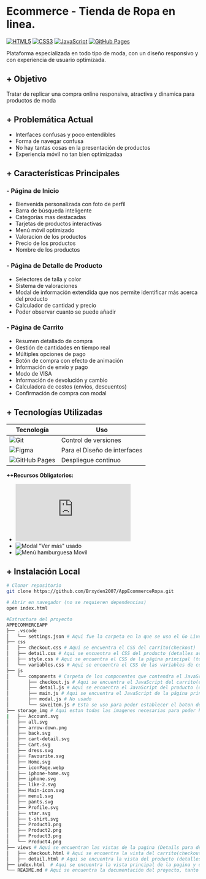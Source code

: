 # Ecommerce - Tienda de Ropa en linea.

[![HTML5](https://img.shields.io/badge/HTML5-E34F26?style=for-the-badge&logo=html5&logoColor=white)](https://developer.mozilla.org/en-US/docs/Web/HTML)
[![CSS3](https://img.shields.io/badge/CSS3-1572B6?style=for-the-badge&logo=css3&logoColor=white)](https://developer.mozilla.org/en-US/docs/Web/CSS)
[![JavaScript](https://img.shields.io/badge/JavaScript-F7DF1E?style=for-the-badge&logo=javascript&logoColor=black)](https://developer.mozilla.org/en-US/docs/Web/JavaScript)
[![GitHub Pages](https://img.shields.io/badge/GitHub%20Pages-222222?style=for-the-badge&logo=github&logoColor=white)](https://pages.github.com/)


Plataforma especializada en todo tipo de moda, con un diseño responsivo y con experiencia de usuario optimizada.

## + Objetivo
Tratar de replicar una compra online responsiva, atractiva y dinamica para productos de moda

## + Problemática Actual
- Interfaces confusas y poco entendibles
- Forma de navegar confusa
- No hay tantas cosas en la presentación de productos
- Experiencia móvil no tan bien optimizadaa

## + Características Principales

### - Página de Inicio
- Bienvenida personalizada con foto de perfil
- Barra de búsqueda inteligente
- Categorías mas destacadas
- Tarjetas de productos interactivas
- Menú móvil optimizado
- Valoracion de los productos
- Precio de los productos
- Nombre de los productos

### - Página de Detalle de Producto
- Selectores de talla y color
- Sistema de valoraciones
- Modal de información extendida que nos permite identificar más acerca del producto
- Calculador de cantidad y precio
- Poder observar cuanto se puede añadir

### - Página de Carrito
- Resumen detallado de compra
- Gestión de cantidades en tiempo real
- Múltiples opciones de pago
- Botón de compra con efecto de animación
- Información de envío y pago
- Modo de VISA
- Información de devolución y cambio
- Calculadora de costos (envíos, descuentos)
- Confirmación de compra con modal

## + Tecnologías Utilizadas
| Tecnología | Uso |
|------------|-----|
| ![Git](https://img.shields.io/badge/Git-F05032?style=for-the-badge&logo=git&logoColor=white) | Control de versiones |
| ![Figma](https://img.shields.io/badge/Figma-F24E1E?style=for-the-badge&logo=figma&logoColor=white) | Para el Diseño de interfaces |
| ![GitHub Pages](https://img.shields.io/badge/GitHub%20Pages-222222?style=for-the-badge&logo=github&logoColor=white) | Despliegue continuo |
**++Recursos Obligatorios:**
- ![Componente de búsqueda](https://www.facebook.com/story.php?story_fbid=122161474094048970&id=61551469102959&mibextid=WC7FNe&rdid=ARxpghKfxeRvWZ3p)
- ![Modal "Ver más" usado](https://codepen.io/ckozalla/pen/LYLaVZW)
- ![Menú hamburguesa Movil](https://codepen.io/sanketbodke/pen/LYyzzYb)

## + Instalación Local
```bash
# Clonar repositorio
git clone https://github.com/Brxyden2007/AppEcommerceRopa.git

# Abrir en navegador (no se requieren dependencias)
open index.html

#Estructura del proyecto
APPECOMMERCEAPP
├── .vscode
│   └── settings.json # Aqui fue la carpeta en la que se uso el Go Live
├── css
│   ├── checkout.css # Aqui se encuentra el CSS del carrito(checkout)
│   ├── detail.css # Aqui se encuentra el CSS del producto (detalles acerca de ello)
│   ├── style.css # Aqui se encuentra el CSS de la página principal (todo el estilo de acorde a lo visual)
│   └── variables.css # Aqui se encuentra el CSS de las variables de color (aqui se uso el import para establecer esta en todos los CSS)
├── js
│   └── components # Carpeta de los componentes que contendra el JavaScript
│       ├── checkout.js # Aqui se encuentra el JavaScript del carrito(checkout / Se uso para hacer el Payment Complete a la hora de pagar )
│       ├── detail.js # Aqui se encuentra el JavaScript del producto (detalles acerca de ello / Aqui se uso lo que es la parte del Open Dialog)
│       ├── main.js # Aqui se encuentra el JavaScript de la página principal (En la cual se establecio para la Barra de Busquedas )
│       ├── modal.js # No usado
│       └── saveitem.js # Esta se uso para poder establecer el boton de "Guardar" (Corazon en Details) que permitiria guardar el producto (Solo se guardaría si se da click ahi, aunque no hay algun lugar donde guardarlo, solo esta para dar a entender de forma visual que se "guardo")
├── storage_img # Aqui estan todas las imagenes necesarias para poder hacer la pagina
|   ├── Account.svg
│   ├── all.svg
│   ├── arrow-down.png
│   ├── back.svg
│   ├── cart-detail.svg
│   ├── Cart.svg
│   ├── dress.svg
│   ├── Favourite.svg
│   ├── Home.svg
│   ├── iconPage.webp
│   ├── iphone-home.svg
│   ├── iphone.svg
│   ├── like-2.svg
│   ├── Main-icon.svg
│   ├── menu1.svg
│   ├── pants.svg
│   ├── Profile.svg
│   ├── star.svg
│   ├── t-shirt.svg
│   ├── Product1.png
│   ├── Product2.png
│   ├── Product3.png
│   └── Product4.png
├── views # Aqui se encuentran las vistas de la pagina (Details para detalles del producto y Checkout para dar la compra del producto) En las cuales ese establecio todo lo que esta acorde al nombre (CSS y JS)
│   ├── checkout.html # Aqui se encuentra la vista del carrito(checkout)
│   ├── detail.html # Aqui se encuentra la vista del producto (detalles acerca de ello)
├── index.html  # Aqui se encuentra la vista principal de la pagina y de todo, he aquí donde se ejecuta el codigo ya que contiene absolutamente todo.
└── README.md # Aqui se encuentra la documentación del proyecto, tanto sus formas de uso como su desarrollo y estructura.